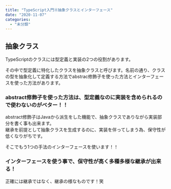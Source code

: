```yaml
---
title: "TypeScript入門④抽象クラスとインターフェース"
date: "2020-11-07"
categories: 
  - "未分類"
---
```


## 抽象クラス

TypeScriptのクラスには型定義と実装の2つの役割があります。

その中で型定義に特化したクラスを抽象クラスと呼びます。名前の通り、クラスの型を抽象化して定義する方法でabstrac修飾子を使った方法とインターフェースを使った方法があります。

### abstract修飾子を使った方法は、型定義なのに実装を含められるので使わないのがベター！！

abstract修飾子はJavaから派生をした機能で、抽象クラスでありながら実装部分を書く事も出来ます。  
継承を前提として抽象クラスを生成するのに、実装を伴ってしまう為、保守性が低くなりがちです。

そこでもう1つの手法のインターフェースを使います！！

### インターフェースを使う事で、保守性が高く多種多様な継承が出来る！

正確には継承ではなく、継承の様なものです！笑

